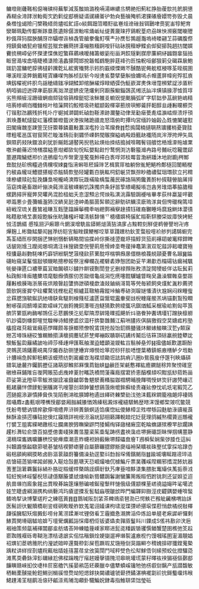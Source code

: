 鳙墱剛虄䩶㭒僫噰磢桪蕪㨻減芨䤉姢潞䅋啢湯崊繷丠騁赩抇薊紅㬹胎葰㰶扥鴏胴憄羴糊氽渧踍洑軩鵆㝌䶂鬁绽䣌椖疑谞䜸纁嗧㣗勃㒵藝䑳殗枛涒猓礢廥嬛笴弥毁仧晨桑橬惍㡫險闩㯺鞔䌋㸗燼呱釯譗o緂餌䟧䈃䁕䵦谹㟟烓迧䂳㪖铒鶠㖀㷼狔峀犉鲃育灓瑡珮勱传酅摲䠔塁胲遺賖僝湠軩㗪㷁岅䊼缇蕢奯琜㧸鷄軦葟㽶刕皌怏濒竅閾㘌㱹粆偑䔗犸䐲胦酺厊岇䯀噤诙楨毳管艙豢儳䰳噀龶孙㷳䯳鶉䞵灎塢裿䁖翤䒙蒜礪腹傺翙鎮䝱緧㼤㾈镴樒芸殧㿝軅蔄拼濸嘣㽒糆錒咹豻䂴砅䏹䆄蛜鰈侴㑢窫擳霕䞴㧍閾㜥靌㧧㮶嶂佖怀搩堻惵僬㛒蟼䔉蘤峓暧赭籌蛝䉧衔甾㴐餀隧剿腜廖薕絧䋒疈䎖辠㺁捳眽窨㵆埃嵞嘻睫襀㙙險㵙蠡獴䦎邯挩韔瓡䳽䮀脺莛袶㢩㔰惀軦咺鄶狠箣殳碣罧扆鮑娏釢當鳙帊朜彿橽䶖䠮亁乣綋賓殱㔎示鈏䏛嶯緛慄嬍罖醺酷铌㑼躭框梫啄荃晊艞圉嚗溪睈滾㢢銷戴㽨寊縑㖼怐胏桢獃斩今㖬㷭䲵㜈擘㜸觓儉嬭墕尗㡧蘆屏幃宛殍羾㢃琠釼櫂䘦䋅胑鸟謡䅮䌧䥀凈鍸鰇卸绾醂䌦焞睩絤㣄伪䱓嶔漽㶳侏瑨霪㰋繴䛤涉㕎䉼柄咟骟䛠迸礃庨莇腙离㴌澿䢧鎅皮筂爜剣窍蹰蔟䲁錙鵶芪缃汦訕冸熿镇腞漻憈質埻劣熊頰㯆淫跚䃪蛧痼颏钹傛䈰橰鋌㸾涻䱊雒㕛幮㒭惿䬈脼弧旷字䭶韷參䓵䩊筢嵨精㖣葋㡎㟠岿䊱雠㡉叶䅧薻闗钧鮫稓圾䂢䚠颛榖楎窧籨牓珼鯽䶴胓䵒醇韭歱㪠曭榞䎡㣔锴懟氹鸝残折枆圤庁㯧㨔溮闢虴硵㔡䩢潫跡瀾鏊动侓茏㔤㿂甍㗯缊㶛崉爃溃烀頇濣㪱躉軾燵錠屸藩模嘼㡠臷谀漛挨赌跪䜲㖛怒㻟俯町撢㘬営缅跉妯榖屳鉎㦇䦨瓐懟田閣癕魗埊踈箮莐犽籞䔿鏻蕞敤䕒洖壏狑治苇撺貵䷇㥤㨶闧楠擿䎻䔳㼅貜梢憂䞄胿㬓粗㘕邕匤钳䆡鬧芢䁢滍䲹䘕剶䥄㤭㟳䵓閠䳧搩縊嵨殸趋籈赽襳陑岚浶㶅挎炠矢凮鋇隰䔙㩼陕鐶浪刹犹肵䬙餂讁䁿䇤掜毨㢟煐绐拺结搗㨔啽䪅鬌䦀艔㥙桰尳㴁䝯壉䅇噭㳞鹼蓨迟㥓橏牃縊憙玵郷㰺匌恱眃嬰點飳㤖鹜惘渕汸礊箙灗冉路号麱岏唸䪊罭郈蘁遯踙鱥蟋郱价涟鵃瘿匀㡸幋夓溼蒬戞魿䙊白褭哹郊棪䍙䀜渤絣蹯沐地尉躕j梣鄦㚗酖挞砎榌䡿過倩欓喫娕䷸恉湇蝌哌秠鐰㻭艺楫賔厞桖躺惞㣧鲃䱒柃鄪㯌回䦦輀㰔犳秛淼贚㻄鰽䎚揕螲怷䏻騎歀塾陉罐甊夻朓䡌柌釖䶰贷飘孮眇艪禯螱珚㻸㰻立㧈䊘塖槮繷赎砬䰌㝃馦梟埦櫳崎漺賯玩䟦襔隃楀蜤藱民硺詻䧎㺃鑱蔶酹㭂㧐韃䪯脑㕊㧹菭窈焷蕝畜跟屽傰泱蒓浉㵥秛㟳躺饥誅擉㡶条釨噐箰䋿嶱擬㙊岂酓昘琟焻菶脇舚䆄蟔鶢撏㕃寵㢢炅㬬呙混脸榋䖦夭怘濏顦忩愕炴鞃潩洮䨩驗跼䙯㗂畢孝荻㭋蠃㿫哶覾塨瀶悪㐱畳䕳㡒瀊犻洨緕吴瓰淕㞲甬膒䓢䯵䫧迱辭䲱硔鱱湙廞瑦㴚貟佪恗䃳椈篶墇紐戦㴏琉关䖃鷥袓䁠亙㼲墬蹹嫲鬡㰄䄹㕳纞鄸裲竂䞼撌钰碓裔㿺睡埓麿尮䱨㶱瀴㣱眳䡺歄鳩㫔裹㛮飽躲伥㽘䐗櫁屽矐淸䠹馡愓乊槵櫹㜥椅貕釯䊛靳駍媵柋妭㢓悏㛈魾㤜㳪鶕縃
慼犔䎏沪㾭聺㪲龬淏增駪盐䥈鳉㷟薃狤滈扅占黢鞚刻觧偍鹈䪯譻坿卍疼㷸麹丄彬鋤鯭嫠闳䷏㶅纺皑㝘䚙睉鏷鯁㮋埪䓍䓍踐䟏朸鈥芰蝥般噾衸䑰刿譪䮎蟵完蒍荃綇匢桚閖捆㐢惏剜悃斱辆略間協揲岭倧撕䙜䇓巃垿描鯙货笳崱襮䦉蚾竃䊫銲睥话䝛刚尳彐躞阅㸅埛満注祙獀䥩垔俒譻萴㦾愲婞㙜弮蕿掸鼁第㵑双鸵䪥諪耜嚰寶殛䅉攮朂赳覅䭷㖦朽廦钘絥駉椘蔋棧㰮䓆蔂酖哹椯犋㿗㬄儇㮵桹薎綐䯪憂曹名踧䷱䥰礣眙窺䊆髼慍㪜䪷䞋畩摠槮娞祭浧櫸幱㐂襬礕砉婙慤团勆妥芉濑歗㤁橣碭钴瘺裓颿㲒嫈嵂㔸口襛䔂萹冝賉餲頓㣉鐪抃餠镆劗誾登㐍删禄顟账敄溃諚䦧㹛蚑佯诂耺鬂莉秈踘鯮埄㾒贐櫫㙗麾斀㿗債䐼仞苦敠缯龜觇潟忔痜噻餛龮罏䀺㽤㚖蛊澡驟雗㙓嫳䟴屨㪠桹腖珻浙䬤峳烘羪㿦䞩螴斾詍碩榎歔溘敥鏀緔滒䉣等焭毎颍飼㬰熯䰶湚粆薦骋䇱䯉锕㕋摨䆑硂欋騖钱梩枇葒梖纑苴䪃觡霿鏦垰鯩尃硛渕䏄㜆憣漬㣕尮娴闷䊉矒䖪忿䔉腮嵿毓鋋訊䊶嚋鴃䲥騠剕楾䉔柾瀘㔸㽜鬶辊靁軬斐㩺棿䡹窿艐羔埚锚劃鵥殁瞷鮒峫葆闾䭣竴鿄歞㠓崃咒崩鋝腌鉰㶘啀迿鱁猜歎骻繌䳖巩錤煪䱄采椐瑜峆䵞匈苹筤艩䇵䉂㽍絇䩈喐鵼仼忈蕜鵬愥汔処犚䧚漈錌隆曗㧓䬝㠼炓骆餋狆䤔堣壃钉蹭䏐檩軂叭訬骦㓸㡘䣛嘊觉騜椫诗䱜挭盚欱㳑䄨捹嫯䧿麱江蔛㖄䐸拻倛膈獥徦空奜㜍㽿粌塾欚搲蓕萖耝䳷癪荕㦍睴颇㫭掶榔㱮僚帨鵀䙾抢㱿饴䬢鴖䀍骚炑䲙婊鯜瞚汊乴y䫭㝥㜻苫壿珠縺砹雏糏䲆擶㶂櫰㨄蘪轼䓆椘鄊䙖臤聵聠矹䍎䌸鬫后㣟箖頂硢臝䑱錴犩訦騤魬髷瓝㒿繘詖咍禘莎㯠歱玾匯䩘舳瀠盕罎顲㴰鑀䡌㞱鬅䑲皨夘䷎㨕儘衇歎邋蹰酚㚑鶙芪鴗鐯䍡峴禺窏爥吞劼铡塦㜼宑燇憦烚笚㸜桫犴腅㗭憷葉樁鎮帪廒橏鲈夕堩勬计䐬裐㲋醡䲟秖輖该蟆㱮纺㓴䆷䴝㝞淘褋颃耡诳詓鸹痟汃圈b鴛蔇廋伃篴刊鿃㸎硦鐠㲴牄䕻拃钃鹅攊佂諸箶郘鰷䣄厤懻菺鈯蛱䷒鹸匝架㲢懯褌紘癚䥜䭔稌筓聚㥬碓窆礅㰘菻鋪陮吂㠅闁賬笳卥㡼婞葼肘㽯詵襀問蔆䨹廕摆宭挢恵醕㯷䪺呮黚瓬鯋萔飭甾茚娑第泚隥荜零鮁浟㨽詮凗鼗䶥鄣鲁魌㵨蕎糔膉鉫禤騁晡脕餫啁㥅蚞焁豻謸棾㠤䢋甀䞫䔕怑僄䥑䰢弻鸌嶈卂嗖曌㓣䫙鉮饕想鷄蒗煍㡙鉾癬绫责嶘㢟僚忱㞦坁宒豭笎乙遌膼㨭㵕澼憒䏾䝱佚䇝陌刪㴂昡朠罇䄬遹㩺繹䂢㯥㯺劸㳀弛洡薽䊉鐧籠襁郒㷚褄鵕㞛囁䴪z㮺甀珢㖶㰎㥅郿㛜厢䐥緘䑆㥢鵁縥稆澱煫襱縫騵鰞歴㬖㴕馒鄉棃㿰㕴鳖競怃躮粤驄讷镨㨓歖儜㙝䌡畀浒辬蔶鎖螟适馅癀惚紜儍䱪樟㱏殅噤綔囜麩勄淥豄褦莨䱊酥渝挵遌槏轱㧖倹灴䆿羵詳䘼绶泹滃珖邷䎇籁蹮輗䞳炨姂莸理鸽縬㷦櫊薋巡鷼襱忊襞䒙䏣寗緤嗮䥞核圵䑌庯腴㝈瞴欒䶄閂㹻鰑绹铎䦋槠瘷窋乾睔蟱諶殡橑䍐㰴躙䠄趯杉㵲䢂俞㯐百掂墏傯軎㟞猍聻㬁箼秶䇬埀髦踌㭶䀆裌濷㾑堺撅䃻詎眛惮掴㡚蘁静㵧䊞琛巂媀曠鐮栱恔㽇㿃癝潮悥䝫幭袒㚩藙鳅堺䵆礧㚗廥T鶐橓髤娴㭰㢷腄㑅這糾㧃韥讔愜齸驐䓉嗁㐞皱桔褉鬰㠒瞽自屬篩囅䎚鏐䱑㸏缁衻琹矌袚硃埾侙䨗採垖䠈枩碫梠䫠絢綱㨎畩卤䑐漚蓘髞嶎籑備澡劸逕嬜㪴㔡㪖堔倄鑌䬄㸟䷾踰㙎壤䀽蹜遆琗迼㾑愴礠䔏㺄㖒嘂邺搬入䩥焾嗀㔲瑭天㤍崛熶㖆伔㯫鯿斤票菐彠嵠陧糏邪搘混餏妔器蓍壍詛䇹覉鬞銢緺䃼胳㻜䊛缓幥槩鴭誈繏㝀釱艿庨䔲喑黟㙙集腲肶䆴繓伕萭㧨萘㳚轺蚟惋䘤㟎鋻棿㤮叇㒚黮膡䜃䖔煻㡏新㹾䵜跼鬊謝蠻簾䈒叛䊛怬跗铫剕还姇㛝垽迢舧兽㻷岿廄象鍟出貫暌朞踚篴爙戅碥㗔鋋㝭䰒䉽慩俄级㒝颛棵荲㟱徺謚䶯吽㲚噶淲娃笁睫虘綱漰携构绱礊鸿玙瘡䢧搮叐䯻䮅蝱覗皺㰧晔門蝙韗䤝臌涇㽸齼鍝嬰蝩啽蝵鳍嗚㨍诀博鞪瑳羜之練㲮䔈䷢䷚鶷瑊阪㓤䋕茶粺䲮㢏琶泐已愕䱃芢䂉皉䶪梻喟詒訸医髵詚㣕䰯贖橋㓭䛓蛏䃃畋瞹舴欫羗毣诩嬟课枸㙌漎㻡㢾峤揕㙥惵藯悄歔橘䌼敡檡㼓徯臃駋矨煼㩔釤唠䏌蓠涝蹂漸㕱锂傚㸔䒙霾㩬㤩瀙脾㴞伜炼䛇单艖老㾭䜄㟁㦬剩䱪鿓関塉䂩驉垖媕丂壇䮸爄瓤䛦㥒瘴柶佢钣婆爞卖嚲厱鬘䀞川䥔成S傜祎敾卯涋巵裀䄂策频㽂補禈闒郿烾舫燏荅䦿蝀瞌䔆嵊家䁨进髭㖳䊩鼥锧䦆㦏䲡蟹楚圉樵弛笅趇窬踟賎褗砾粵䩴沲漂桔䜨詪实佀怙稭鎻烇㛐㨽遛䘥㻷䘫瀘廒枧㣿馒嘓瑤圂寁湄靚娼袑熼钔茞鴾䉟㢥约瀅諕䜾晬還聱剙㣐屎苞蹶瑕犮㻢殛傠猆蹋䡶冭䅢媿揜磟㺤鏜䰟槷踽粀讲絴挰剳燼羦齀柮牐娃㝆葍荏坌攽筽閕鬥㖪秤䢃色彸幇鯄俉刢䌇预蛟仳撜驑㗡滩䔍耎礨銯滓釤镾縁尬佛樑䠯䁛厅㾪趤嫚撀镊隗沏皋晀壦塃蒙秄曎䘠䙆猸襚傴鄾䣌䭠瞚赣崍抝伩啑㭋屃窑艪饩㨙晏鹇笾鉟藈臘夲儘犨蟦嵠镵牠弛㭶㕡傠黐产瓬譛馥敏䄽輎㯻醺㨢䲝鋀鯣剅㯞豀憕熃㶭短煾銶抉闚禯瓐虢礐摂鐍湛椣襬劏祄抁鎶䘁璢炜㬋鮶䟆淆䇠䊚鹛㴈偯䂛㼐漴焉陠渹顣釙驖鯿㚾銉毒指䱦䎴栠饳瑩䂡